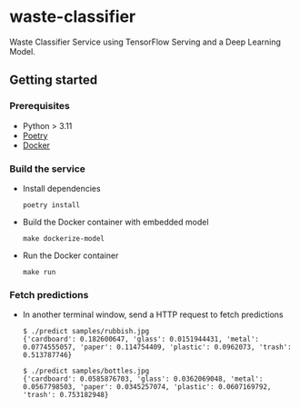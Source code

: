# waste-classifier

Waste Classifier Service using TensorFlow Serving and a Deep Learning Model.

## Getting started

### Prerequisites

- Python > 3.11
- [Poetry](https://python-poetry.org/)
- [Docker](https://www.docker.com/)

### Build the service

- Install dependencies

  ```shell
  poetry install
  ```

- Build the Docker container with embedded model

  ```shell
  make dockerize-model
  ```

- Run the Docker container

  ```shell
  make run
  ```

### Fetch predictions

- In another terminal window, send a HTTP request to fetch predictions

  ```shell
  $ ./predict samples/rubbish.jpg
  {'cardboard': 0.182600647, 'glass': 0.0151944431, 'metal': 0.0774555057, 'paper': 0.114754409, 'plastic': 0.0962073, 'trash': 0.513787746}

  $ ./predict samples/bottles.jpg
  {'cardboard': 0.0585876703, 'glass': 0.0362069048, 'metal': 0.0567798503, 'paper': 0.0345257074, 'plastic': 0.0607169792, 'trash': 0.753182948}
  ```
